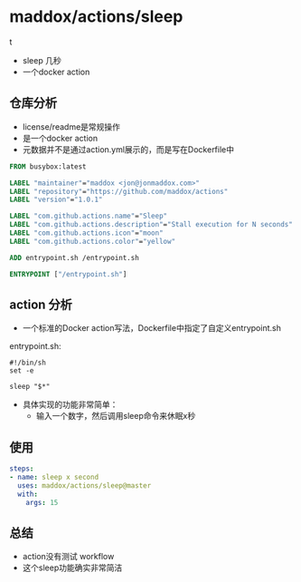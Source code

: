 # maddox/actions/sleep
t
- sleep 几秒
- 一个docker action

## 仓库分析

- license/readme是常规操作
- 是一个docker action
- 元数据并不是通过action.yml展示的，而是写在Dockerfile中

```Dockerfile
FROM busybox:latest

LABEL "maintainer"="maddox <jon@jonmaddox.com>"
LABEL "repository"="https://github.com/maddox/actions"
LABEL "version"="1.0.1"

LABEL "com.github.actions.name"="Sleep"
LABEL "com.github.actions.description"="Stall execution for N seconds"
LABEL "com.github.actions.icon"="moon"
LABEL "com.github.actions.color"="yellow"

ADD entrypoint.sh /entrypoint.sh

ENTRYPOINT ["/entrypoint.sh"]
```

## action 分析

- 一个标准的Docker action写法，Dockerfile中指定了自定义entrypoint.sh

entrypoint.sh:

```shell
#!/bin/sh 
set -e

sleep "$*"
```

- 具体实现的功能非常简单：
  - 输入一个数字，然后调用sleep命令来休眠x秒


## 使用

```yaml
steps:
- name: sleep x second
  uses: maddox/actions/sleep@master
  with:
    args: 15
```

## 总结

- action没有测试 workflow
- 这个sleep功能确实非常简洁

